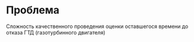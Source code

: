 # Проблема
Сложность качественного проведения оценки оставшегося времени до отказа ГТД (газотурбинного двигателя)
